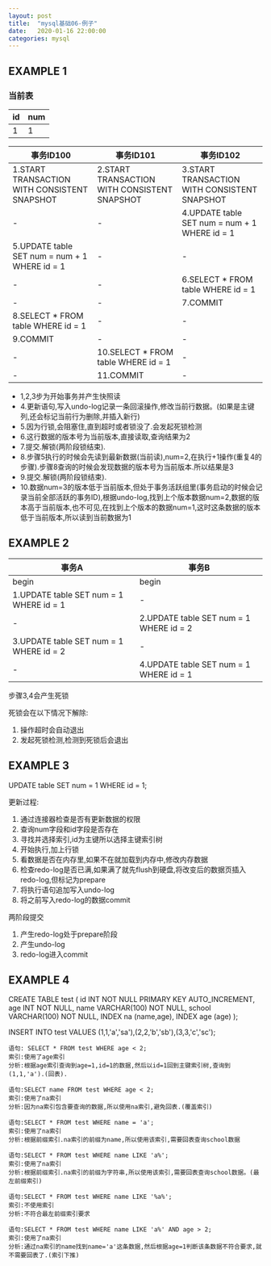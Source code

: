 ```yaml
---
layout: post
title:  "mysql基础06-例子"
date:   2020-01-16 22:00:00
categories: mysql
---
```


## EXAMPLE 1

### 当前表
id | num
---|---
1  | 1

事务ID100 | 事务ID101 | 事务ID102 |
-----|-----|-----|
1.START TRANSACTION WITH CONSISTENT SNAPSHOT|2.START TRANSACTION WITH CONSISTENT SNAPSHOT|3.START TRANSACTION WITH CONSISTENT SNAPSHOT|
-|-| 4.UPDATE table SET num = num + 1 WHERE id = 1|
5.UPDATE table SET num = num + 1 WHERE id = 1|-|-|
-|-|6.SELECT * FROM table WHERE id = 1|
-|-|7.COMMIT|
8.SELECT * FROM table WHERE id = 1|-|-|
9.COMMIT|-|-|
 -|10.SELECT * FROM table WHERE id = 1|-|
-| 11.COMMIT|-|

- 1,2,3步为开始事务并产生快照读
- 4.更新语句,写入undo-log记录一条回滚操作,修改当前行数据。(如果是主键列,还会标记当前行为删除,并插入新行)
- 5.因为行锁,会阻塞住,直到超时或者锁没了.会发起死锁检测
- 6.这行数据的版本号为当前版本,直接读取,查询结果为2
- 7.提交.解锁(两阶段锁结束).
- 8.步骤5执行的时候会先读到最新数据(当前读),num=2,在执行+1操作(重复4的步骤).步骤8查询的时候会发现数据的版本号为当前版本.所以结果是3
- 9.提交.解锁(两阶段锁结束).
- 10.数据num=3的版本低于当前版本,但处于事务活跃组里(事务启动的时候会记录当前全部活跃的事务ID),根据undo-log,找到上个版本数据num=2,数据的版本高于当前版本,也不可见,在找到上个版本的数据num=1,这时这条数据的版本低于当前版本,所以读到当前数据为1

## EXAMPLE 2

事务A | 事务B|
------|----|
begin | begin |
1.UPDATE table SET num = 1 WHERE id = 1 | -|
-|2.UPDATE table SET num = 1 WHERE id = 2 |
3.UPDATE table SET num = 1 WHERE id = 2|-|
-|4.UPDATE table SET num = 1 WHERE id = 1 | 

步骤3,4会产生死锁

死锁会在以下情况下解除:
1. 操作超时会自动退出
2. 发起死锁检测,检测到死锁后会退出

## EXAMPLE 3

UPDATE table SET num = 1 WHERE id = 1;

更新过程:

1. 通过连接器检查是否有更新数据的权限
2. 查询num字段和id字段是否存在
3. 寻找并选择索引,id为主键所以选择主键索引树
4. 开始执行,加上行锁
5. 看数据是否在内存里,如果不在就加载到内存中,修改内存数据
6. 检查redo-log是否已满,如果满了就先flush到硬盘,将改变后的数据页插入redo-log,但标记为prepare
7. 将执行语句追加写入undo-log
8. 将之前写入redo-log的数据commit

两阶段提交
1. 产生redo-log处于prepare阶段
2. 产生undo-log
3. redo-log进入commit

## EXAMPLE 4

CREATE TABLE test (
    id INT NOT NULL PRIMARY KEY AUTO_INCREMENT,
    age INT NOT NULL,
    name VARCHAR(100) NOT NULL,
    school VARCHAR(100) NOT NULL,
    INDEX na (name,age),
    INDEX age (age)
);

INSERT INTO test VALUES (1,1,'a','sa'),(2,2,'b','sb'),(3,3,'c','sc');

    语句: SELECT * FROM test WHERE age < 2;
    索引:使用了age索引 
    分析:根据age索引查询到age=1,id=1的数据,然后以id=1回到主键索引树,查询到(1,1,'a').(回表).

    语句:SELECT name FROM test WHERE age < 2;
    索引:使用了na索引
    分析:因为na索引包含要查询的数据,所以使用na索引,避免回表.(覆盖索引)

    语句:SELECT * FROM test WHERE name = 'a';
    索引:使用了na索引
    分析:根据前缀索引.na索引的前缀为name,所以使用该索引,需要回表查询school数据

    语句:SELECT * FROM test WHERE name LIKE 'a%';
    索引:使用了na索引
    分析:根据前缀索引.na索引的前缀为字符串,所以使用该索引,需要回表查询school数据。(最左前缀索引)

    语句:SELECT * FROM test WHERE name LIKE '%a%';
    索引:不使用索引
    分析:不符合最左前缀索引要求

    语句:SELECT * FROM test WHERE name LIKE 'a%' AND age > 2;
    索引:使用了na索引
    分析:通过na索引的name找到name='a'这条数据,然后根据age=1判断该条数据不符合要求,就不需要回表了.(索引下推)